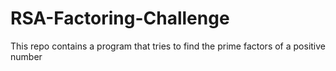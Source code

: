 # RSA-Factoring-Challenge
This repo contains a program that tries to find the prime factors of a positive number
